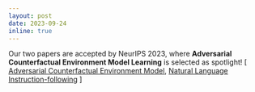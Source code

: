 ```yaml
---
layout: post
date: 2023-09-24
inline: true
---
```

Our two papers are accepted by NeurIPS 2023, where **Adversarial Counterfactual Environment Model Learning** is selected as spotlight! 
[ [Adversarial Counterfactual Environment Model](https://openreview.net/forum?id=rHAX0LRwk8), [Natural Language Instruction-following](https://openreview.net/forum?id=bx0SDRVDzF) ] 